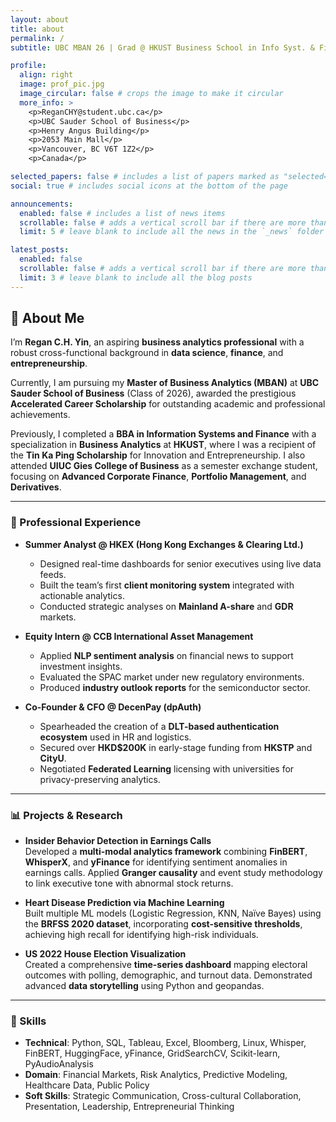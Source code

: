 ```yaml
---
layout: about
title: about
permalink: /
subtitle: UBC MBAN 26 | Grad @ HKUST Business School in Info Syst. & Finance | Web 3 Enterpreneurer

profile:
  align: right
  image: prof_pic.jpg
  image_circular: false # crops the image to make it circular
  more_info: >
    <p>ReganCHY@student.ubc.ca</p>
    <p>UBC Sauder School of Business</p>
    <p>Henry Angus Building</p>
    <p>2053 Main Mall</p>
    <p>Vancouver, BC V6T 1Z2</p>
    <p>Canada</p>

selected_papers: false # includes a list of papers marked as "selected={true}"
social: true # includes social icons at the bottom of the page

announcements:
  enabled: false # includes a list of news items
  scrollable: false # adds a vertical scroll bar if there are more than 3 news items
  limit: 5 # leave blank to include all the news in the `_news` folder

latest_posts:
  enabled: false
  scrollable: false # adds a vertical scroll bar if there are more than 3 new posts items
  limit: 3 # leave blank to include all the blog posts
---
```


## 👋 About Me

I’m **Regan C.H. Yin**, an aspiring **business analytics professional** with a robust cross-functional background in **data science**, **finance**, and **entrepreneurship**.

Currently, I am pursuing my **Master of Business Analytics (MBAN)** at **UBC Sauder School of Business** (Class of 2026), awarded the prestigious **Accelerated Career Scholarship** for outstanding academic and professional achievements.

Previously, I completed a **BBA in Information Systems and Finance** with a specialization in **Business Analytics** at **HKUST**, where I was a recipient of the **Tin Ka Ping Scholarship** for Innovation and Entrepreneurship. I also attended **UIUC Gies College of Business** as a semester exchange student, focusing on **Advanced Corporate Finance**, **Portfolio Management**, and **Derivatives**.

---

### 💼 Professional Experience

- **Summer Analyst @ HKEX (Hong Kong Exchanges & Clearing Ltd.)**
  - Designed real-time dashboards for senior executives using live data feeds.
  - Built the team’s first **client monitoring system** integrated with actionable analytics.
  - Conducted strategic analyses on **Mainland A-share** and **GDR** markets.

- **Equity Intern @ CCB International Asset Management**
  - Applied **NLP sentiment analysis** on financial news to support investment insights.
  - Evaluated the SPAC market under new regulatory environments.
  - Produced **industry outlook reports** for the semiconductor sector.

- **Co-Founder & CFO @ DecenPay (dpAuth)**
  - Spearheaded the creation of a **DLT-based authentication ecosystem** used in HR and logistics.
  - Secured over **HKD$200K** in early-stage funding from **HKSTP** and **CityU**.
  - Negotiated **Federated Learning** licensing with universities for privacy-preserving analytics.

---

### 📊 Projects & Research

- **Insider Behavior Detection in Earnings Calls**  
  Developed a **multi-modal analytics framework** combining **FinBERT**, **WhisperX**, and **yFinance** for identifying sentiment anomalies in earnings calls. Applied **Granger causality** and event study methodology to link executive tone with abnormal stock returns.

- **Heart Disease Prediction via Machine Learning**  
  Built multiple ML models (Logistic Regression, KNN, Naïve Bayes) using the **BRFSS 2020 dataset**, incorporating **cost-sensitive thresholds**, achieving high recall for identifying high-risk individuals.

- **US 2022 House Election Visualization**  
  Created a comprehensive **time-series dashboard** mapping electoral outcomes with polling, demographic, and turnout data. Demonstrated advanced **data storytelling** using Python and geopandas.

---

### 🧠 Skills

- **Technical**: Python, SQL, Tableau, Excel, Bloomberg, Linux, Whisper, FinBERT, HuggingFace, yFinance, GridSearchCV, Scikit-learn, PyAudioAnalysis
- **Domain**: Financial Markets, Risk Analytics, Predictive Modeling, Healthcare Data, Public Policy
- **Soft Skills**: Strategic Communication, Cross-cultural Collaboration, Presentation, Leadership, Entrepreneurial Thinking



